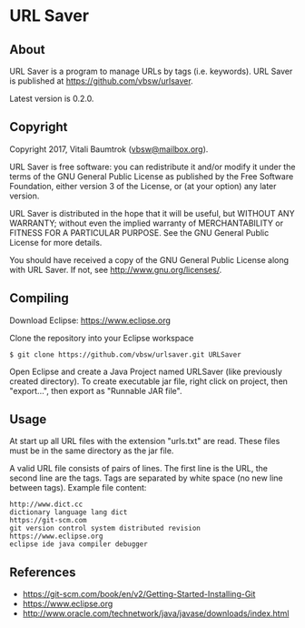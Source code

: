 # URL Saver

## About
URL Saver is a program to manage URLs by tags (i.e. keywords).
URL Saver is published at <https://github.com/vbsw/urlsaver>.

Latest version is 0.2.0.

## Copyright
Copyright 2017, Vitali Baumtrok (vbsw@mailbox.org).

URL Saver is free software: you can redistribute it and/or modify
it under the terms of the GNU General Public License as published by
the Free Software Foundation, either version 3 of the License, or
(at your option) any later version.

URL Saver is distributed in the hope that it will be useful,
but WITHOUT ANY WARRANTY; without even the implied warranty of
MERCHANTABILITY or FITNESS FOR A PARTICULAR PURPOSE.  See the
GNU General Public License for more details.

You should have received a copy of the GNU General Public License
along with URL Saver.  If not, see <http://www.gnu.org/licenses/>.

## Compiling
Download Eclipse: <https://www.eclipse.org>

Clone the repository into your Eclipse workspace

	$ git clone https://github.com/vbsw/urlsaver.git URLSaver

Open Eclipse and create a Java Project named URLSaver (like previously created directory).
To create executable jar file, right click on project, then "export...", then export as "Runnable JAR file".

## Usage
At start up all URL files with the extension "urls.txt" are read.
These files must be in the same directory as the jar file.

A valid URL file consists of pairs of lines. The first line is the URL, the second line
are the tags. Tags are separated by white space (no new line between tags).
Example file content:

	http://www.dict.cc
	dictionary language lang dict
	https://git-scm.com
	git version control system distributed revision
	https://www.eclipse.org
	eclipse ide java compiler debugger

## References
- <https://git-scm.com/book/en/v2/Getting-Started-Installing-Git>
- <https://www.eclipse.org>
- <http://www.oracle.com/technetwork/java/javase/downloads/index.html>

